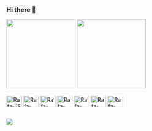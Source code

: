 ### Hi there 👋

<!--
**rafaelpmaio/rafaelpmaio** is a ✨ _special_ ✨ repository because its `README.md` (this file) appears on your GitHub profile.

Here are some ideas to get you started:

- 🔭 I’m currently working on ...
- 🌱 I’m currently learning ...
- 👯 I’m looking to collaborate on ...
- 🤔 I’m looking for help with ...
- 💬 Ask me about ...
- 📫 How to reach me: ...
- 😄 Pronouns: ...
- ⚡ Fun fact: ...
-->

<div>
  <img height="180em" src="https://github-readme-stats.vercel.app/api?username=rafaelpmaio&show_icons=true&rank_icon=github&theme=dark">
  <img height="180em" src="https://github-readme-stats.vercel.app/api/top-langs/?username=rafaelpmaio&layout=compact&theme=dark">
</div>
<div style="display:inline_block"><br/>
  <img align="center" alt="Rafa-JS" height="30" width="40" src="https://cdn.jsdelivr.net/gh/devicons/devicon@latest/icons/javascript/javascript-original.svg" />
  <img align="center" alt="Rafa-TS" height="30" width="40" src="https://cdn.jsdelivr.net/gh/devicons/devicon@latest/icons/typescript/typescript-original.svg" />
  <img align="center" alt="Rafa-Node" height="30" width="40" src="https://cdn.jsdelivr.net/gh/devicons/devicon@latest/icons/nodejs/nodejs-plain.svg" />
  <img align="center" alt="Rafa-React" height="30" width="40"  src="https://cdn.jsdelivr.net/gh/devicons/devicon@latest/icons/react/react-original.svg" />
  <img align="center" alt="Rafa-Html" height="30" width="40" src="https://cdn.jsdelivr.net/gh/devicons/devicon@latest/icons/html5/html5-original.svg" />
  <img align="center" alt="Rafa-Css" height="30" width="40" src="https://cdn.jsdelivr.net/gh/devicons/devicon@latest/icons/css3/css3-original.svg" />
  <img align="center" alt="Rafa-MongoDB" height="30" width="40" src="https://cdn.jsdelivr.net/gh/devicons/devicon@latest/icons/mongodb/mongodb-original.svg" />
</div>

##

<div>
  <a href="https://br.linkedin.com/in/rafael-de-paiva-maio">
    <img src="https://img.shields.io/badge/LinkedIn-0077B5?style=for-the-badge&logo=linkedin&logoColor=white"/>
  </a>
</div>
